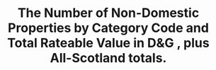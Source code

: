 ---
schema: default
title: The Number of Non-Domestic Properties by Category Code and Total Rateable Value in D&G , plus All-Scotland totals.
organization: Dumfries and Galloway Council
notes: 
resources:

  - name: The Number of Non-Domestic Properties by Category Code and Total Rateable Value in D&G , plus All-Scotland totals. CSV
  - url: https://data.usmart.io/org/9762f781-5c04-4759-a70b-afc585af1d12/resource?resourceGUID=0d4286b2-c9c6-43a3-a87c-a1cba1ac600c
  - format: CSV

  - name: The Number of Non-Domestic Properties by Category Code and Total Rateable Value in D&G , plus All-Scotland totals. JSON
  - url: https://api.usmart.io/org/9762f781-5c04-4759-a70b-afc585af1d12/596aa399-760c-4dc5-a76d-58ecd43fc7e6/1/urql
  - format: JSON

license: OGL3
category:

  - Built environment


  -  

maintainer: Tim Wisniewski
maintainer_email: tim@timwis.com
---